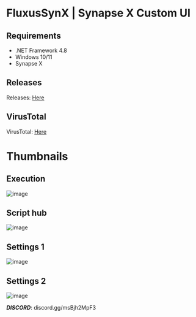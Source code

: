 # FluxusSynX | Synapse X Custom UI

## Requirements
 - .NET Framework 4.8
 - Windows 10/11
 - Synapse X

## Releases
Releases: [Here](https://github.com/Vyniscool/FluxusSynX/releases/tag/FluxusSynX)

## VirusTotal
VirusTotal: [Here](https://www.virustotal.com/gui/file-analysis/YWU3NDA3NmVjMTRmNjU1OGJhZmEwMTlhZThiNTcxMTc6MTY1MjU1NTAxMg==)

# Thumbnails
## Execution
![image](https://media.discordapp.net/attachments/949873678185803777/975095439462400060/unknown.png)
## Script hub
![image](https://cdn.discordapp.com/attachments/949873678185803777/975095459238527056/unknown.png)
## Settings 1
![image](https://media.discordapp.net/attachments/949873678185803777/975095484995731496/unknown.png)
## Settings 2
![image](https://media.discordapp.net/attachments/949873678185803777/975095503282901062/unknown.png)

***DISCORD***: discord.gg/msBjh2MpF3
